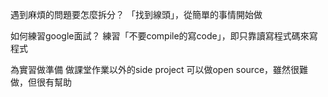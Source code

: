 遇到麻煩的問題要怎麼拆分？
「找到線頭」，從簡單的事情開始做


如何練習google面試？
練習「不要compile的寫code」，即只靠讀寫程式碼來寫程式


為實習做準備
做課堂作業以外的side project
可以做open source，雖然很難做，但很有幫助